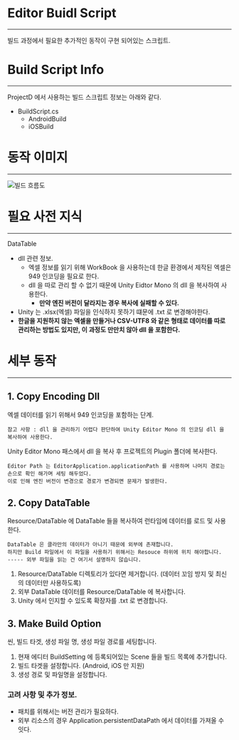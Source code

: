 # Editor Buidl Script
***

빌드 과정에서 필요한 추가적인 동작이 구현 되어있는 스크립트.


# Build Script Info
***

ProjectD 에서 사용하는 빌드 스크립트 정보는 아래와 같다.

- BuildScript.cs
	- AndroidBuild
	- iOSBuild


# 동작 이미지
***

![빌드 흐름도](https://github.com/1000DownLoad/ProjectD/assets/16574400/aca02fbf-06c5-4fb5-bcac-01837af84a4f)


# 필요 사전 지식
***
DataTable
- dll 관련 정보.
	- 엑셀 정보를 읽기 위해 WorkBook 을 사용하는데 한글 환경에서 제작된 엑셀은 949 인코딩을 필요로 한다.
	- dll 을 따로 관리 할 수 없기 때문에 Unity Eidtor Mono 의 dll 을 복사하여 사용한다.
		- **만약 엔진 버전이 달라지는 경우 복사에 실패할 수 있다.**
- Unity 는 .xlsx(엑셀) 파일을 인식하지 못하기 떄문에 .txt 로 변경해야한다.
- **한글을 지원하지 않는 엑셀을 만들거나 CSV-UTF8 와 같은 형태로 데이터를 따로 관리하는 방법도 있지만, 이 과정도 만만치 않아 dll 을 포함한다.**


# 세부 동작
***
## 1. Copy Encoding Dll
엑셀 데이터를 읽기 위해서 949 인코딩을 포함하는 단계.
```
참고 사항 : dll 을 관리하기 어렵다 판단하여 Unity Editor Mono 의 인코딩 dll 을 복사하여 사용한다.
```



Unity Editor Mono 패스에서 dll 을 복사 후 프로젝트의 Plugin 폴더에 복사한다.	
```
Editor Path 는 EditorApplication.applicationPath 를 사용하며 나머지 경로는 손으로 확인 해가며 세팅 해두었다.
이로 인해 엔진 버전이 변경으로 경로가 변경되면 문제가 발생한다.
```


## 2. Copy DataTable

Resource/DataTable 에 DataTable 들을 복사하여 런타임에 데이터를 로드 및 사용한다.

```
DataTable 은 클라만의 데이터가 아니기 때문에 외부에 존재합니다.
하지만 Build 파일에서 이 파일을 사용하기 위해서는 Resouce 하위에 위치 해야합니다. 
----- 외부 파일을 읽는 건 여기서 설명하지 않습니다.
```

1. Resource/DataTable 디렉토리가 있다면 제거합니다. (데이터 꼬임 방지 및 최신의 데이터만 사용하도록)
2. 외부 DataTable 데이터를 Resource/DataTable  에 복사합니다.
3. Unity 에서 인지할 수 있도록 확장자를 .txt 로 변경합니다.

## 3. Make Build Option

씬, 빌드 타겟, 생성 파일 명, 생성 파일 경로를 세팅합니다.

1. 현재 에디터 BuildSetting 에 등록되어있는 Scene 들을 빌드 목록에 추가합니다.
2. 빌드 타겟을 설정합니다. (Android, iOS 만 지원)
3. 생성 경로 및 파일명을 설정합니다.


### 고려 사항 및 추가 정보.
- 패치를 위해서는 버전 관리가 필요하다.
- 외부 리소스의 경우 Application.persistentDataPath 에서 데이터를 가져올 수 잇다.